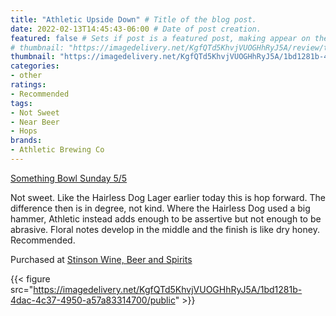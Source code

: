 ```yaml
---
title: "Athletic Upside Down" # Title of the blog post.
date: 2022-02-13T14:45:43-06:00 # Date of post creation.
featured: false # Sets if post is a featured post, making appear on the home page side bar.
# thumbnail: "https://imagedelivery.net/KgfQTd5KhvjVUOGHhRyJ5A/review/thumbs/athletic-upside-down.jpg" # Sets thumbnail image appearing inside card on homepage.
thumbnail: "https://imagedelivery.net/KgfQTd5KhvjVUOGHhRyJ5A/1bd1281b-4dac-4c37-4950-a57a83314700/thumb"
categories:
- other
ratings:
- Recommended
tags:
- Not Sweet
- Near Beer
- Hops
brands:
- Athletic Brewing Co
---
```


[Something Bowl Sunday 5/5](https://www.cavort.org/posts/2022-02-13-something-bowl-sunday/)

Not sweet. Like the Hairless Dog Lager earlier today this is hop forward. The difference then is in degree, not kind. Where the Hairless Dog used a big hammer, Athletic instead adds enough to be assertive but not enough to be abrasive. Floral notes develop in the middle and the finish is like dry honey. Recommended.

Purchased at [Stinson Wine, Beer and Spirits](https://www.stinsonwbs.com)

{{< figure src="https://imagedelivery.net/KgfQTd5KhvjVUOGHhRyJ5A/1bd1281b-4dac-4c37-4950-a57a83314700/public" >}}
